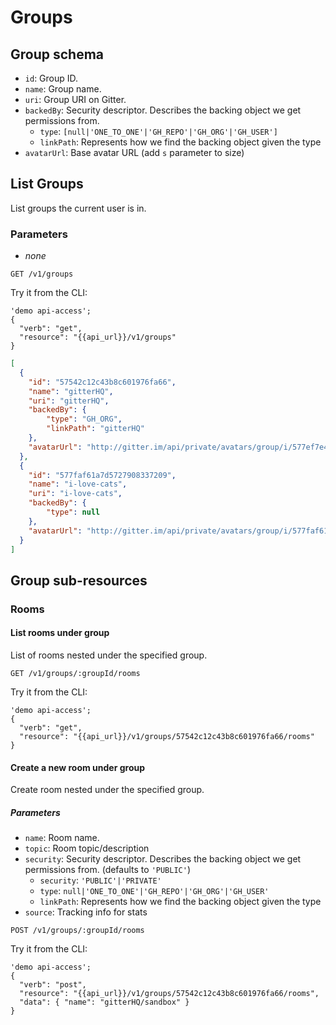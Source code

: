 # Groups


## Group schema

 - `id`: Group ID.
 - `name`: Group name.
 - `uri`: Group URI on Gitter.
 - `backedBy`: Security descriptor. Describes the backing object we get permissions from.
    - `type`: `[null|'ONE_TO_ONE'|'GH_REPO'|'GH_ORG'|'GH_USER']`
    - `linkPath`: Represents how we find the backing object given the type
 - `avatarUrl`: Base avatar URL (add `s` parameter to size)


## List Groups

List groups the current user is in.

### Parameters

 - *none*

```
GET /v1/groups
```

Try it from the CLI:
```
'demo api-access';
{
  "verb": "get",
  "resource": "{{api_url}}/v1/groups"
}
```

```json
[
  {
    "id": "57542c12c43b8c601976fa66",
    "name": "gitterHQ",
    "uri": "gitterHQ",
    "backedBy": {
        "type": "GH_ORG",
        "linkPath": "gitterHQ"
    },
    "avatarUrl": "http://gitter.im/api/private/avatars/group/i/577ef7e4e897e2a459b1b881"
  },
  {
    "id": "577faf61a7d5727908337209",
    "name": "i-love-cats",
    "uri": "i-love-cats",
    "backedBy": {
        "type": null
    },
    "avatarUrl": "http://gitter.im/api/private/avatars/group/i/577faf61a7d5727908337209"
  }
]
```

## Group sub-resources

### Rooms

#### List rooms under group

List of rooms nested under the specified group.

```
GET /v1/groups/:groupId/rooms
```

Try it from the CLI:
```
'demo api-access';
{
  "verb": "get",
  "resource": "{{api_url}}/v1/groups/57542c12c43b8c601976fa66/rooms"
}
```

#### Create a new room under group

Create room nested under the specified group. 
 
##### Parameters 
 
- `name`: Room name. 
- `topic`: Room topic/description 
- `security`: Security descriptor. Describes the backing object we get permissions from. (defaults to `'PUBLIC'`) 
   - `security`: `'PUBLIC'|'PRIVATE'` 
   - `type`: `null|'ONE_TO_ONE'|'GH_REPO'|'GH_ORG'|'GH_USER'` 
   - `linkPath`: Represents how we find the backing object given the type 
- `source`: Tracking info for stats 

```
POST /v1/groups/:groupId/rooms
```

Try it from the CLI:
```
'demo api-access';
{
  "verb": "post",
  "resource": "{{api_url}}/v1/groups/57542c12c43b8c601976fa66/rooms",
  "data": { "name": "gitterHQ/sandbox" }
}
```